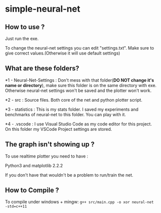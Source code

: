 # simple-neural-net


## How to use ?

Just run the exe.

To change the neural-net settings you can edit "settings.txt". Make sure to give correct values.(Otherwise it will use default settings)

## What are these folders?
*1 - Neural-Net-Settings : Don't mess with that folder(**DO NOT change it's name or directory**), make sure this folder is on the same directory with exe. Otherwise neural-net settings won't be saved and the plotter won't work.


*2 - src : Source files. Both core of the net and python plotter script.


*3 - statistics : This is my stats folder. I saved my experiments and benchmarks of neural-net to this folder. You can play with it.


*4 - .vscode : I use Visual Studio Code as my code editor for this project. On this folder my VSCode Project settings are stored.


## The graph isn't showing up ?

To use realtime plotter you need to have :

Python3 and matplotlib 2.2.2 

If you don't have that wouldn't be a problem to run/train the net.


## How to Compile ?
To compile under windows + mingw: ```g++ src/main.cpp -o xor neural-net -std=c++11```
